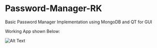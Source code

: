# Password-Manager-RK
Basic Password Manager Implementation using MongoDB and QT for GUI

Working App shown Below:

![Alt Text](https://drive.google.com/file/d/1wwd8Rd9J8UwfQBJDO6LfRCxse5C3eevP/view?usp=sharing)
